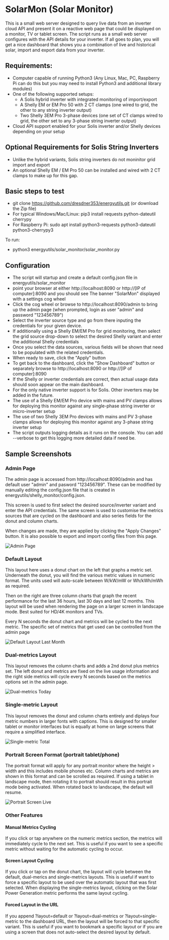 # SolarMon (Solar Monitor)

This is a small web server designed to query live data from an inverter cloud API and present it on a reactive web page that could be displayed on a monitor, TV or tablet screen. The script runs as a small web server configures with the API details for your inverter. If all goes to plan, you will get a nice dashboard that shows you a combination of live and historical solar, import and export data from your inverter.

## Requirements:
* Computer capable of running Python3 (Any Linux, Mac, PC, Raspberry Pi can do this but you may need to install Python3 and additional library modules)
* One of the following supported setups:
    - A Solis hybrid inverter with integrated monitoring of import/export
    - A Shelly EM or EM Pro 50 with 2 CT clamps (one wired to grid, the other to any string inverter output)
    - Two Shelly 3EM Pro 3-phase devices (one set of CT clamps wired to grid, the other set to any 3-phase string inverter output)
* Cloud API support enabled for your Solis inverter and/or Shelly devices depending on your setup

## Optional Requirements for Solis String Inverters
* Unlike the hybrid variants, Solis string inverters do not moninitor grid import and export
* An optional Shelly EM / EM Pro 50 can be installed and wired with 2 CT clamps to make up for this gap. 

## Basic steps to test
* git clone https://github.com/dresdner353/energyutils.git (or download the Zip file)
* For typical Windows/Mac/Linux: pip3 install requests python-dateutil cherrypy
* For Raspberry Pi: sudo apt install python3-requests python3-dateutil python3-cherrypy3

To run:
* python3 energyutils/solar_monitor/solar_monitor.py 

## Configuration
* The script will startup and create a default config.json file in energyutils/solar_monitor
* point your browser at either http://localhost:8090 or http://[IP of computer]:8090 and you should see The banner "SolarMon" displayed with a settings cog wheel
* Click the cog wheel or browse to http://localhost:8090/admin to bring up the admin page (when prompted, login as user "admin" and password "123456789")
* Select the inverter source type and go from there inputing the credentials for your given device. 
* If additionally using a Shelly EM/EM Pro for grid monitoring, then select the grid source drop-down to select the desired Shelly variant and enter the additional Shelly credentials
* Once you select the data sources, various fields will be shown that need to be populated with the related credentials.
* When ready to save, click the "Apply" button
* To get back to the dashboard, click the "Show Dashboard" button or separately browse to http://localhost:8090 or http://[IP of computer]:8090
* If the Shelly or inverter credentials are correct, then actual usage data should soon appear on the main dashboard.
* For the only native inverter support is for Solis. Other inverters may be added in the future.
* The use of a Shelly EM/EM Pro device with mains and PV clamps allows for deploying this monitor against any single-phase string inverter or micro-inverter setup
* The use of two Shelly 3EM Pro devices with mains and PV 3-phase clamps allows for deploying this monitor against any 3-phase string inverter setup
* The script outputs logging details as it runs on the console. You can add --verbose to get this logging more detailed data if need be.

## Sample Screenshots

### Admin Page
The admin page is accessed from http://localhost:8090/admin and has default user "admin" and pasword "123456789". These can be modified by manually editing the config.json file that is created in energyutils/shelly_monitor/config.json. 

This screen is used to first select the desired source/inverter variant and enter the API credentials. The same screen is used to customise the metrics sources that are cycled on the dashboard and also series fields for the donut and column charts.

When changes are made, they are applied by clicking the "Apply Changes" button. It is also possible to export and import config files from this page.

![Admin Page](screenshots/admin.png)

### Default Layout
This layout here uses a donut chart on the left that graphs a metric set. Underneath the donut, you will find the various metric values in numeric format. The units used will auto-scale between W/kW/mW or Wh/kWh/mWh as required.

Then on the right are three column charts that graph the recent performance for the last 36 hours, last 30 days and last 12 months. This layout will be used when rendering the page on a larger screen in landscape mode. Best suited for HD/4K monitors and TVs.

Every N seconds the donut chart and metrics will be cycled to the next metric. The specific set of metrics that get used can be controlled from the admin page

![Default Layout Last Month](screenshots/default_last_month.png)

### Dual-metrics Layout
This layout removes the column charts and adds a 2nd donut plus metrics set. The left donut and metrics are fixed on the live usage information and the right side metrics will cycle every N seconds based on the metrics options set in the admin page. 

![Dual-metrics Today](screenshots/dual_metrics_today.png)

### Single-metric Layout
This layout removes the donut and column charts entirely and diplays four metric numbers in larger fonts with captions. This is designed for smaller tablet or monitor interfaces but is equally at home on large screens that require a simplified interface. 

![Single-metric Total](screenshots/single_metric_total.png)

### Portrait Screen Format (portrait tablet/phone)
The portrait format will apply for any portrait monitor where the height > width and this includes mobile phones etc. Column charts and metrics are shown in this format and can be scrolled as required. If using a tablet in landscape mode, then rotating it to portrait should result in this portrait mode being activated. When rotated back to landscape, the default will resume.

![Portrait Screen Live](screenshots/portrait_live.png)

### Other Features

#### Manual Metrics Cycling
If you click or tap anywhere on the numeric metrics section, the metrics will immediately cycle to the next set. This is useful if you want to see a specific metric without waiting for the automatic cycling to occur.

#### Screen Layout Cycling
If you click or tap on the donut chart, the layout will cycle between the default, dual-merics and single-metrics layouts. This is useful if want to force a specific layout to be used over the automatic layout that was first selected. When displaying the single-metrics layout, clicking on the Solar Power Generation metric performs the same layout cycling.

#### Forced Layout in the URL
If you append ?layout=default or ?layout=dual-metrics or ?layout=single-metric to the dashboard URL, then the layout will be forced to that specific variant. This is useful if you want to bookmark a specific layout or if you are using a screen that does not auto-select the desired layout by default. 
